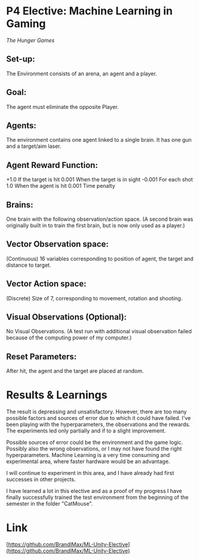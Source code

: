 # P4 Elective: Machine Learning in Gaming  
*The Hunger Games*

## Set-up: 
The Environment consists of an arena, an agent and a player.

## Goal: 
The agent must eliminate the opposite Player.

## Agents: 
The environment contains one agent linked to a single brain.
It has one gun and a target/aim laser.

## Agent Reward Function:
+1.0 If the target is hit
0.001 When the target is in sight
-0.001 For each shot
1.0 When the agent is hit
0.001 Time penalty

## Brains: 
One brain with the following observation/action space.
(A second brain was originally built in to train the first brain, but is now only used as a player.)

## Vector Observation space: 
(Continuous) 16 variables corresponding to position of agent, the target and distance to target.

## Vector Action space: 
(Discrete) Size of 7, corresponding to movement, rotation and shooting.

## Visual Observations (Optional): 
No Visual Observations.
(A test run with additional visual observation failed because of the computing power of my computer.)

## Reset Parameters: 
After hit, the agent and the target are placed at random.

# Results & Learnings
The result is depressing and unsatisfactory.
However, there are too many possible factors and sources of error due to which it could have failed. I've been playing with the hyperparameters, the observations and the rewards. The experiments led only partially and if to a slight improvement.

Possible sources of error could be the environment and the game logic. Possibly also the wrong observations, or I may not have found the right hyperparameters.
Machine Learning is a very time consuming and experimental area, where faster hardware would be an advantage.  
  
I will continue to experiment in this area, and I have already had first successes in other projects.

I have learned a lot in this elective and as a proof of my progress I have finally successfully trained the test environment from the beginning of the semester in the folder "CatMouse".


# Link
[https://github.com/BrandlMax/ML-Unity-Elective](https://github.com/BrandlMax/ML-Unity-Elective)

